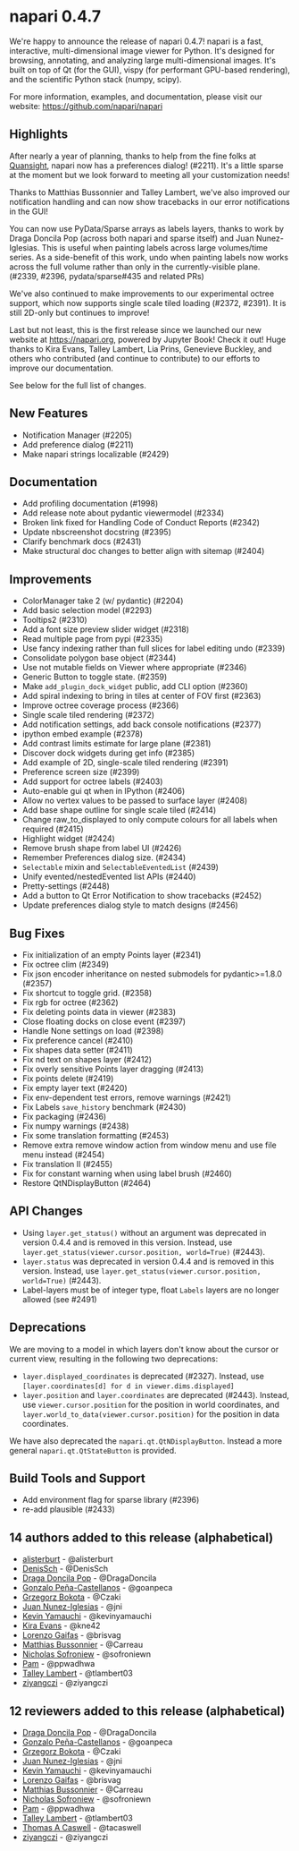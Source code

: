 # napari 0.4.7

We're happy to announce the release of napari 0.4.7!
napari is a fast, interactive, multi-dimensional image viewer for Python.
It's designed for browsing, annotating, and analyzing large multi-dimensional
images. It's built on top of Qt (for the GUI), vispy (for performant GPU-based
rendering), and the scientific Python stack (numpy, scipy).


For more information, examples, and documentation, please visit our website:
https://github.com/napari/napari

## Highlights

After nearly a year of planning, thanks to help from the fine folks at
[Quansight](https://labs.quansight.org/), napari now has a preferences dialog!
(#2211). It's a little sparse at the moment but we look forward to meeting all
your customization needs!

Thanks to Matthias Bussonnier and Talley Lambert, we've also improved our
notification handling and can now show tracebacks in our error notifications in
the GUI!

You can now use PyData/Sparse arrays as labels layers, thanks to work by Draga
Doncila Pop (across both napari and sparse itself) and Juan Nunez-Iglesias.
This is useful when painting labels across large volumes/time series. As a
side-benefit of this work, undo when painting labels now works across the full
volume rather than only in the currently-visible plane. (#2339, #2396,
pydata/sparse#435 and related PRs)

We've also continued to make improvements to our experimental octree support,
which now supports single scale tiled loading (#2372, #2391). It is still
2D-only but continues to improve!

Last but not least, this is the first release since we launched our new website
at https://napari.org, powered by Jupyter Book! Check it out! Huge thanks to
Kira Evans, Talley Lambert, Lia Prins, Genevieve Buckley, and others who
contributed (and continue to contribute) to our efforts to improve our
documentation.

See below for the full list of changes.

## New Features
- Notification Manager  (#2205)
- Add preference dialog (#2211)
- Make napari strings localizable (#2429)

## Documentation
- Add profiling documentation (#1998)
- Add release note about pydantic viewermodel (#2334)
- Broken link fixed for Handling Code of Conduct Reports (#2342)
- Update nbscreenshot docstring (#2395)
- Clarify benchmark docs (#2431)
- Make structural doc changes to better align with sitemap (#2404)

## Improvements
- ColorManager take 2 (w/ pydantic) (#2204)
- Add basic selection model (#2293)
- Tooltips2 (#2310)
- Add a font size preview slider widget (#2318)
- Read multiple page from pypi (#2335)
- Use fancy indexing rather than full slices for label editing undo (#2339)
- Consolidate polygon base object (#2344)
- Use not mutable fields on Viewer where appropriate (#2346)
- Generic Button to toggle state. (#2359)
- Make `add_plugin_dock_widget` public, add CLI option (#2360)
- Add spiral indexing to bring in tiles at center of FOV first (#2363)
- Improve octree coverage process (#2366)
- Single scale tiled rendering (#2372)
- Add notification settings, add back console notifications (#2377)
- ipython embed example (#2378)
- Add contrast limits estimate for large plane (#2381)
- Discover dock widgets during get info (#2385)
- Add example of 2D, single-scale tiled rendering (#2391)
- Preference screen size (#2399)
- Add support for octree labels (#2403)
- Auto-enable gui qt when in IPython (#2406)
- Allow no vertex values to be passed to surface layer (#2408)
- Add base shape outline for single scale tiled (#2414)
- Change raw_to_displayed to only compute colours for all labels when required (#2415)
- Highlight widget (#2424)
- Remove brush shape from label UI (#2426)
- Remember Preferences dialog size. (#2434)
- `Selectable` mixin and `SelectableEventedList` (#2439)
- Unify evented/nestedEvented list APIs (#2440)
- Pretty-settings (#2448)
- Add a button to Qt Error Notification to show tracebacks (#2452)
- Update preferences dialog style to match designs (#2456)

## Bug Fixes
- Fix initialization of an empty Points layer (#2341)
- Fix octree clim (#2349)
- Fix json encoder inheritance on nested submodels for pydantic>=1.8.0 (#2357)
- Fix shortcut to toggle grid. (#2358)
- Fix rgb for octree (#2362)
- Fix deleting points data in viewer (#2383)
- Close floating docks on close event (#2397)
- Handle None settings on load (#2398)
- Fix preference cancel (#2410)
- Fix shapes data setter (#2411)
- Fix nd text on shapes layer (#2412)
- Fix overly sensitive Points layer dragging (#2413)
- Fix points delete (#2419)
- Fix empty layer text (#2420)
- Fix env-dependent test errors, remove warnings (#2421)
- Fix Labels `save_history` benchmark (#2430)
- Fix packaging (#2436)
- Fix numpy warnings (#2438)
- Fix some translation formatting (#2453)
- Remove extra remove window action from window menu and use file menu
  instead (#2454)
- Fix translation II (#2455)
- Fix for constant warning when using label brush (#2460)
- Restore QtNDisplayButton (#2464)

## API Changes

- Using `layer.get_status()` without an argument was deprecated in version
  0.4.4 and is removed in this version. Instead, use
  `layer.get_status(viewer.cursor.position, world=True)` (#2443).
- `layer.status` was deprecated in version 0.4.4 and is removed in this
  version. Instead, use `layer.get_status(viewer.cursor.position, world=True)`
  (#2443).
- Label-layers must be of integer type, float `Labels` layers are no longer allowed (see #2491)

## Deprecations

We are moving to a model in which layers don't know about the cursor or current
view, resulting in the following two deprecations:

- `layer.displayed_coordinates` is deprecated (#2327). Instead, use
  `[layer.coordinates[d] for d in viewer.dims.displayed]`
- `layer.position` and `layer.coordinates` are deprecated (#2443). Instead, use
  `viewer.cursor.position` for the position in world coordinates, and
  `layer.world_to_data(viewer.cursor.position)` for the position in data
  coordinates.

We have also deprecated the `napari.qt.QtNDisplayButton`. Instead a more general
`napari.qt.QtStateButton` is provided.

## Build Tools and Support
- Add environment flag for sparse library (#2396)
- re-add plausible (#2433)


## 14 authors added to this release (alphabetical)

- [alisterburt](https://github.com/napari/napari/commits?author=alisterburt) - @alisterburt
- [DenisSch](https://github.com/napari/napari/commits?author=DenisSch) - @DenisSch
- [Draga Doncila Pop](https://github.com/napari/napari/commits?author=DragaDoncila) - @DragaDoncila
- [Gonzalo Peña-Castellanos](https://github.com/napari/napari/commits?author=goanpeca) - @goanpeca
- [Grzegorz Bokota](https://github.com/napari/napari/commits?author=Czaki) - @Czaki
- [Juan Nunez-Iglesias](https://github.com/napari/napari/commits?author=jni) - @jni
- [Kevin Yamauchi](https://github.com/napari/napari/commits?author=kevinyamauchi) - @kevinyamauchi
- [Kira Evans](https://github.com/napari/napari/commits?author=kne42) - @kne42
- [Lorenzo Gaifas](https://github.com/napari/napari/commits?author=brisvag) - @brisvag
- [Matthias Bussonnier](https://github.com/napari/napari/commits?author=Carreau) - @Carreau
- [Nicholas Sofroniew](https://github.com/napari/napari/commits?author=sofroniewn) - @sofroniewn
- [Pam](https://github.com/napari/napari/commits?author=ppwadhwa) - @ppwadhwa
- [Talley Lambert](https://github.com/napari/napari/commits?author=tlambert03) - @tlambert03
- [ziyangczi](https://github.com/napari/napari/commits?author=ziyangczi) - @ziyangczi


## 12 reviewers added to this release (alphabetical)

- [Draga Doncila Pop](https://github.com/napari/napari/commits?author=DragaDoncila) - @DragaDoncila
- [Gonzalo Peña-Castellanos](https://github.com/napari/napari/commits?author=goanpeca) - @goanpeca
- [Grzegorz Bokota](https://github.com/napari/napari/commits?author=Czaki) - @Czaki
- [Juan Nunez-Iglesias](https://github.com/napari/napari/commits?author=jni) - @jni
- [Kevin Yamauchi](https://github.com/napari/napari/commits?author=kevinyamauchi) - @kevinyamauchi
- [Lorenzo Gaifas](https://github.com/napari/napari/commits?author=brisvag) - @brisvag
- [Matthias Bussonnier](https://github.com/napari/napari/commits?author=Carreau) - @Carreau
- [Nicholas Sofroniew](https://github.com/napari/napari/commits?author=sofroniewn) - @sofroniewn
- [Pam](https://github.com/napari/napari/commits?author=ppwadhwa) - @ppwadhwa
- [Talley Lambert](https://github.com/napari/napari/commits?author=tlambert03) - @tlambert03
- [Thomas A Caswell](https://github.com/napari/napari/commits?author=tacaswell) - @tacaswell
- [ziyangczi](https://github.com/napari/napari/commits?author=ziyangczi) - @ziyangczi

